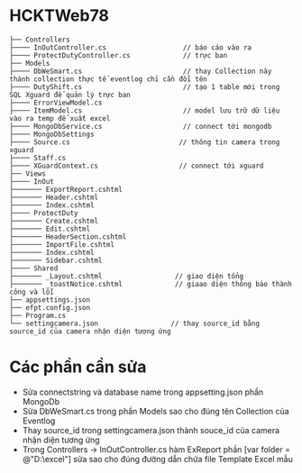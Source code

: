 # HCKTWeb78
```
├── Controllers         
├──── InOutController.cs                   // báo cáo vào ra    
├──── ProtectDutyController.cs             // trực ban
├── Models
├──── DbWeSmart.cs                         // thay Collection này thành collection thực tế eventlog chỉ cần đổi tên              
├──── DutyShift.cs                         // tạo 1 table mới trong SQL Xguard để quản lý trực ban             
├──── ErrorViewModel.cs
├──── ItemModel.cs                         // model lưu trữ dữ liệu vào ra temp để xuất excel
├──── MongoDbService.cs                    // connect tới mongodb
├──── MongoDbSettings       
├──── Source.cs                           // thông tin camera trong xguard
├──── Staff.cs
├──── XGuardContext.cs                    // connect tới xguard
├── Views
├──── InOut  
├─────── ExportReport.cshtml
├─────── Header.cshtml
├─────── Index.cshtml
├──── ProtectDuty
├─────── Create.cshtml
├─────── Edit.cshtml
├─────── HeaderSection.cshtml
├─────── ImportFile.cshtml
├─────── Index.cshtml
├─────── Sidebar.cshtml
├──── Shared
├─────── _Layout.cshtml                  // giao diện tổng
├─────── _toastNotice.cshtml             // giaao diện thông báo thành công và lỗi
├── appsettings.json
├── efpt.config.json
├── Program.cs
└── settingcamera.json                  // thay source_id bằng source_id của camera nhận diện tương ứng
```

# Các phần cần sửa
- Sửa connectstring và database name trong appsetting.json phần MongoDb
- Sửa DbWeSmart.cs trong phần Models sao cho đúng tên Collection của Eventlog
- Thay source_id trong settingcamera.json thành souce_id của camera nhận diện tương ứng
- Trong Controllers -> InOutController.cs hàm ExReport phần [var folder = @"D:\excel"] sửa sao cho đúng đường dẫn chứa file Template Excel mẫu
